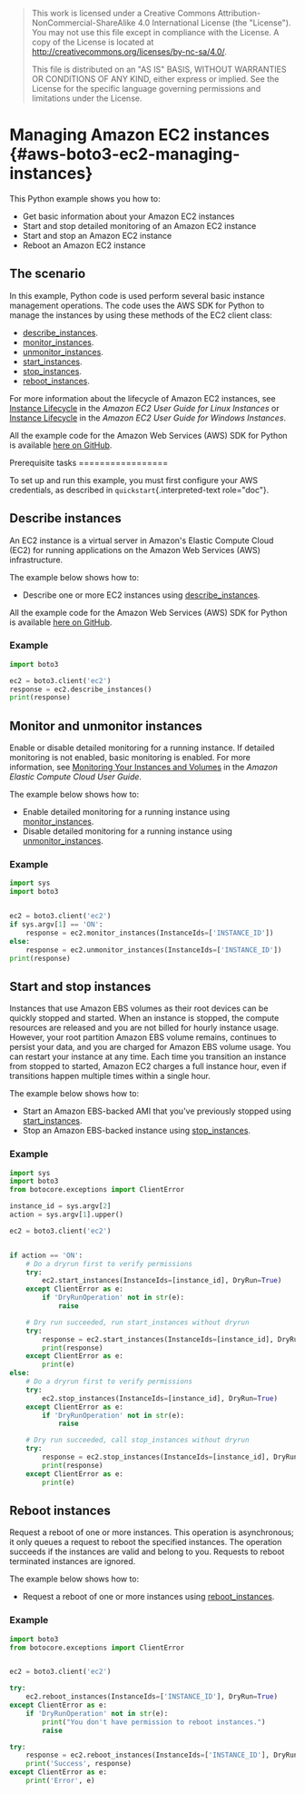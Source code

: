 > This work is licensed under a Creative Commons
> Attribution-NonCommercial-ShareAlike 4.0 International License (the
> \"License\"). You may not use this file except in compliance with the
> License. A copy of the License is located at
> <http://creativecommons.org/licenses/by-nc-sa/4.0/>.
>
> This file is distributed on an \"AS IS\" BASIS, WITHOUT WARRANTIES OR
> CONDITIONS OF ANY KIND, either express or implied. See the License for
> the specific language governing permissions and limitations under the
> License.

# Managing Amazon EC2 instances {#aws-boto3-ec2-managing-instances}

This Python example shows you how to:

-   Get basic information about your Amazon EC2 instances
-   Start and stop detailed monitoring of an Amazon EC2 instance
-   Start and stop an Amazon EC2 instance
-   Reboot an Amazon EC2 instance

## The scenario

In this example, Python code is used perform several basic instance
management operations. The code uses the AWS SDK for Python to manage
the instances by using these methods of the EC2 client class:

-   [describe_instances](https://boto3.amazonaws.com/v1/documentation/api/latest/reference/services/ec2.html#EC2.Client.describe_instances).
-   [monitor_instances](https://boto3.amazonaws.com/v1/documentation/api/latest/reference/services/ec2.html#EC2.Client.monitor_instances).
-   [unmonitor_instances](https://boto3.amazonaws.com/v1/documentation/api/latest/reference/services/ec2.html#EC2.Client.unmonitor_instances).
-   [start_instances](https://boto3.amazonaws.com/v1/documentation/api/latest/reference/services/ec2.html#EC2.Client.start_instances).
-   [stop_instances](https://boto3.amazonaws.com/v1/documentation/api/latest/reference/services/ec2.html#EC2.Client.stop_instances).
-   [reboot_instances](https://boto3.amazonaws.com/v1/documentation/api/latest/reference/services/ec2.html#EC2.Client.reboot_instances).

For more information about the lifecycle of Amazon EC2 instances, see
[Instance
Lifecycle](http://docs.aws.amazon.com/AWSEC2/latest/UserGuide/ec2-instance-lifecycle.html)
in the *Amazon EC2 User Guide for Linux Instances* or [Instance
Lifecycle](http://docs.aws.amazon.com/AWSEC2/latest/WindowsGuide/ec2-instance-lifecycle.html)
in the *Amazon EC2 User Guide for Windows Instances*.

All the example code for the Amazon Web Services (AWS) SDK for Python is
available [here on
GitHub](https://github.com/awsdocs/aws-doc-sdk-examples/tree/master/python/example_code).

Prerequisite tasks =================

To set up and run this example, you must first configure your AWS
credentials, as described in `quickstart`{.interpreted-text role="doc"}.

## Describe instances

An EC2 instance is a virtual server in Amazon\'s Elastic Compute Cloud
(EC2) for running applications on the Amazon Web Services (AWS)
infrastructure.

The example below shows how to:

-   Describe one or more EC2 instances using
    [describe_instances](https://boto3.amazonaws.com/v1/documentation/api/latest/reference/services/ec2.html#EC2.Client.describe_instances).

All the example code for the Amazon Web Services (AWS) SDK for Python is
available [here on
GitHub](https://github.com/awsdocs/aws-doc-sdk-examples/tree/master/python/example_code).

### Example

``` python
import boto3

ec2 = boto3.client('ec2')
response = ec2.describe_instances()
print(response)
```

## Monitor and unmonitor instances

Enable or disable detailed monitoring for a running instance. If
detailed monitoring is not enabled, basic monitoring is enabled. For
more information, see [Monitoring Your Instances and
Volumes](http://docs.aws.amazon.com/AWSEC2/latest/UserGuide/using-cloudwatch.html)
in the *Amazon Elastic Compute Cloud User Guide*.

The example below shows how to:

-   Enable detailed monitoring for a running instance using
    [monitor_instances](https://boto3.amazonaws.com/v1/documentation/api/latest/reference/services/ec2.html#EC2.Client.monitor_instances).
-   Disable detailed monitoring for a running instance using
    [unmonitor_instances](https://boto3.amazonaws.com/v1/documentation/api/latest/reference/services/ec2.html#EC2.Client.unmonitor_instances).

### Example

``` python
import sys
import boto3


ec2 = boto3.client('ec2')
if sys.argv[1] == 'ON':
    response = ec2.monitor_instances(InstanceIds=['INSTANCE_ID'])
else:
    response = ec2.unmonitor_instances(InstanceIds=['INSTANCE_ID'])
print(response)
```

## Start and stop instances

Instances that use Amazon EBS volumes as their root devices can be
quickly stopped and started. When an instance is stopped, the compute
resources are released and you are not billed for hourly instance usage.
However, your root partition Amazon EBS volume remains, continues to
persist your data, and you are charged for Amazon EBS volume usage. You
can restart your instance at any time. Each time you transition an
instance from stopped to started, Amazon EC2 charges a full instance
hour, even if transitions happen multiple times within a single hour.

The example below shows how to:

-   Start an Amazon EBS-backed AMI that you\'ve previously stopped using
    [start_instances](https://boto3.amazonaws.com/v1/documentation/api/latest/reference/services/ec2.html#EC2.Client.start_instances).
-   Stop an Amazon EBS-backed instance using
    [stop_instances](https://boto3.amazonaws.com/v1/documentation/api/latest/reference/services/ec2.html#EC2.Client.stop_instances).

### Example

``` python
import sys
import boto3
from botocore.exceptions import ClientError

instance_id = sys.argv[2]
action = sys.argv[1].upper()

ec2 = boto3.client('ec2')


if action == 'ON':
    # Do a dryrun first to verify permissions
    try:
        ec2.start_instances(InstanceIds=[instance_id], DryRun=True)
    except ClientError as e:
        if 'DryRunOperation' not in str(e):
            raise

    # Dry run succeeded, run start_instances without dryrun
    try:
        response = ec2.start_instances(InstanceIds=[instance_id], DryRun=False)
        print(response)
    except ClientError as e:
        print(e)
else:
    # Do a dryrun first to verify permissions
    try:
        ec2.stop_instances(InstanceIds=[instance_id], DryRun=True)
    except ClientError as e:
        if 'DryRunOperation' not in str(e):
            raise

    # Dry run succeeded, call stop_instances without dryrun
    try:
        response = ec2.stop_instances(InstanceIds=[instance_id], DryRun=False)
        print(response)
    except ClientError as e:
        print(e)
```

## Reboot instances

Request a reboot of one or more instances. This operation is
asynchronous; it only queues a request to reboot the specified
instances. The operation succeeds if the instances are valid and belong
to you. Requests to reboot terminated instances are ignored.

The example below shows how to:

-   Request a reboot of one or more instances using
    [reboot_instances](https://boto3.amazonaws.com/v1/documentation/api/latest/reference/services/ec2.html#EC2.Client.reboot_instances).

### Example

``` python
import boto3
from botocore.exceptions import ClientError


ec2 = boto3.client('ec2')

try:
    ec2.reboot_instances(InstanceIds=['INSTANCE_ID'], DryRun=True)
except ClientError as e:
    if 'DryRunOperation' not in str(e):
        print("You don't have permission to reboot instances.")
        raise

try:
    response = ec2.reboot_instances(InstanceIds=['INSTANCE_ID'], DryRun=False)
    print('Success', response)
except ClientError as e:
    print('Error', e)
```
